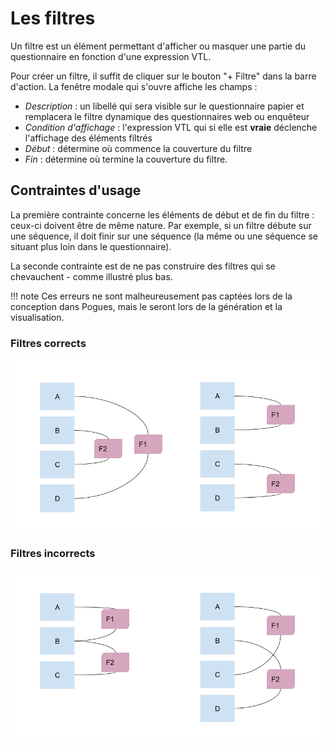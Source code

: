 # Les filtres

Un filtre est un élément permettant d'afficher ou masquer une partie du questionnaire en fonction d'une expression VTL.

Pour créer un filtre, il suffit de cliquer sur le bouton "+ Filtre" dans la barre d'action. La fenêtre modale qui s'ouvre affiche les champs :

- _Description_ : un libellé qui sera visible sur le questionnaire papier et remplacera le filtre dynamique des questionnaires web ou enquêteur
- _Condition d'affichage_ : l'expression VTL qui si elle est __vraie__ déclenche l'affichage des éléments filtrés
- _Début_ : détermine où commence la couverture du filtre
- _Fin_ : détermine où termine la couverture du filtre.

## Contraintes d'usage

La première contrainte concerne les éléments de début et de fin du filtre : ceux-ci doivent être de même nature. Par exemple, si un filtre débute sur une séquence, il doit finir sur une séquence (la même ou une séquence se situant plus loin dans le questionnaire).

La seconde contrainte est de ne pas construire des filtres qui se chevauchent - comme illustré plus bas.

!!! note
    Ces erreurs ne sont malheureusement pas captées lors de la conception dans Pogues, mais le seront lors de la génération et la visualisation.

### Filtres corrects

![Filtres OK](../../img/pogues/guide-filtres-ok.png)

### Filtres incorrects

![Filtres KO](../../img/pogues/guide-filtres-ko.png)
